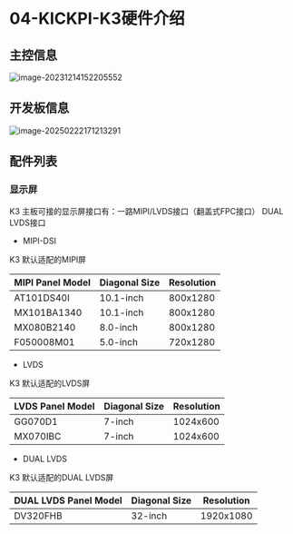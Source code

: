# 04-KICKPI-K3硬件介绍



## 主控信息

![image-20231214152205552](http://tanzhtanzh.oss-cn-shenzhen.aliyuncs.com/img/image-20231214152205552.png)



## 开发板信息

![image-20250222171213291](http://tanzhtanzh.oss-cn-shenzhen.aliyuncs.com/img/image-20250222171213291.png)



## 配件列表

### 显示屏

K3 主板可接的显示屏接口有：一路MIPI/LVDS接口（翻盖式FPC接口） DUAL LVDS接口

* MIPI-DSI

K3 默认适配的MIPI屏

| **MIPI Panel Model** | **Diagonal Size** | **Resolution** |
| -------------------- | ----------------- | -------------- |
| AT101DS40I           | 10.1-inch         | 800x1280       |
| MX101BA1340          | 10.1-inch         | 800x1280       |
| MX080B2140           | 8.0-inch          | 800x1280       |
| F050008M01           | 5.0-inch          | 720x1280       |

* LVDS

K3 默认适配的LVDS屏

| **LVDS Panel Model** | **Diagonal Size** | **Resolution** |
| -------------------- | ----------------- | -------------- |
| GG070D1              | 7-inch            | 1024x600       |
| MX070IBC             | 7-inch            | 1024x600       |

* DUAL LVDS

K3 默认适配的DUAL LVDS屏

| DUAL  **LVDS Panel Model** | **Diagonal Size** | **Resolution** |
| -------------------------- | ----------------- | -------------- |
| DV320FHB                   | 32-inch           | 1920x1080      |
